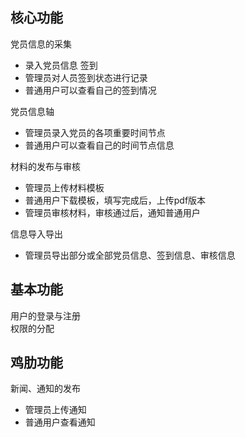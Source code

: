 ## 核心功能
党员信息的采集
- 录入党员信息
签到
- 管理员对人员签到状态进行记录
- 普通用户可以查看自己的签到情况

党员信息轴
- 管理员录入党员的各项重要时间节点
- 普通用户可以查看自己的时间节点信息

材料的发布与审核

- 管理员上传材料模板
- 普通用户下载模板，填写完成后，上传pdf版本
- 管理员审核材料，审核通过后，通知普通用户

信息导入导出
- 管理员导出部分或全部党员信息、签到信息、审核信息



## 基本功能
用户的登录与注册  
权限的分配

## 鸡肋功能
新闻、通知的发布
- 管理员上传通知
- 普通用户查看通知



